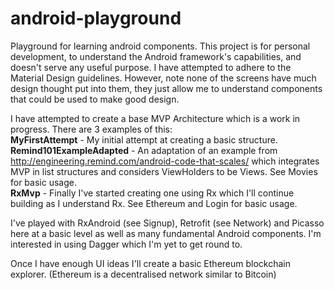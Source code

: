 # android-playground
Playground for learning android components. This project is for personal development, to understand the Android framework's capabilities, and doesn't serve any useful purpose. I have attempted to adhere to the Material Design guidelines. However, note none of the screens have much design thought put into them, they just allow me to understand components that could be used to make good design.

I have attempted to create a base MVP Architecture which is a work in progress. There are 3 examples of this:
</br><b>MyFirstAttempt</b> - My initial attempt at creating a basic structure.
</br><b>Remind101ExampleAdapted</b> - An adaptation of an example from http://engineering.remind.com/android-code-that-scales/ which integrates MVP in list structures and considers ViewHolders to be Views. See Movies for basic usage.
</br><b>RxMvp</b> - Finally I've started creating one using Rx which I'll continue building as I understand Rx. See Ethereum and Login for basic usage.

I've played with RxAndroid (see Signup), Retrofit (see Network) and Picasso here at a basic level as well as many fundamental Android components. I'm interested in using Dagger which I'm yet to get round to.

Once I have enough UI ideas I'll create a basic Ethereum blockchain explorer. (Ethereum is a decentralised network similar to Bitcoin)

